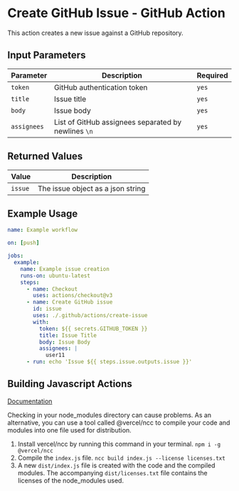 # Create GitHub Issue - GitHub Action

This action creates a new issue against a GitHub repository.

## Input Parameters

| Parameter   | Description                                         | Required |
| ----------- | --------------------------------------------------- | -------- |
| `token`     | GitHub authentication token                         | `yes`    |
| `title`     | Issue title                                         | `yes`    |
| `body`      | Issue body                                          | `yes`    |
| `assignees` | List of GitHub assignees separated by newlines `\n` | `yes`    |

## Returned Values

| Value   | Description                       |
| ------- | --------------------------------- |
| `issue` | The issue object as a json string |

## Example Usage

```yaml
name: Example workflow

on: [push]

jobs:
  example:
    name: Example issue creation
    runs-on: ubuntu-latest
    steps:
      - name: Checkout
        uses: actions/checkout@v3
      - name: Create GitHub issue
        id: issue
        uses: ./.github/actions/create-issue
        with:
          token: ${{ secrets.GITHUB_TOKEN }}
          title: Issue Title
          body: Issue Body
          assignees: |
            user11
      - run: echo 'Issue ${{ steps.issue.outputs.issue }}'
```

## Building Javascript Actions

[Documentation](https://docs.github.com/en/actions/creating-actions/creating-a-javascript-action)

Checking in your node_modules directory can cause problems. As an alternative, you can use a tool called @vercel/ncc to compile your code and modules into one file used for distribution.

1. Install vercel/ncc by running this command in your terminal. `npm i -g @vercel/ncc`
2. Compile the `index.js` file. `ncc build index.js --license licenses.txt`
3. A new `dist/index.js` file is created with the code and the compiled modules. The accompanying `dist/licenses.txt` file contains the licenses of the node_modules used.
